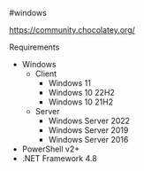 #windows 

https://community.chocolatey.org/

Requirements
- Windows
	- Client
		- Windows 11
		- Windows 10 22H2
		- Windows 10 21H2
	- Server
		- Windows Server 2022
		- Windows Server 2019
		- Windows Server 2016
- PowerShell v2+
- .NET Framework 4.8